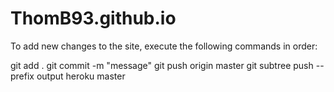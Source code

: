 # ThomB93.github.io

To add new changes to the site, execute the following commands in order:

git add .
git commit -m "message"
git push origin master
git subtree push --prefix output heroku master